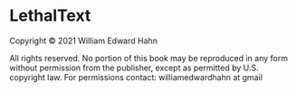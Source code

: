 # LethalText

Copyright © 2021 William Edward Hahn

All rights reserved. No portion of this book may be reproduced in any form without permission from the publisher, except as permitted by U.S. copyright law. For permissions contact: williamedwardhahn at gmail
